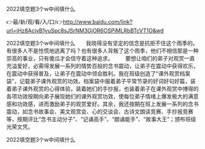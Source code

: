 2022填空题3个w中间填什么

👉最/新/观/看/入/口/👉http://www.baidu.com/link?url=jHz8AcivB1yuSpc8sJSrNM3GjOR6OSPiMLRbBTcVT1O&wd

2022填空题3个w中间填什么　　我晓得没有坚定的信念是抗拒不住这个雨季的。有很多人不是怆慌地逃离了吗？也有很多人背叛了这个雨季，他们不相信那是一种崇高的事业，只有傻瓜才会信守着这种追求。
　　要想让咱们的弟子对观赏一直充溢爱好，必需得发展一系列的情势百般的念书震动，让弟子在震动中获得欢乐，在震动中获得普及，让弟子在震动中领会胜利。我在班级创造了“课外观赏档案袋”，记载弟子课外观赏的功效。档案袋中服着弟子平常节录的好词好句好篇，装着弟子课外观赏的心得体验，装着她们的手抄报，也装着弟子在课外观赏中博得的各项功效按期向弟子展现她们的课外观赏功效，使每位弟子情绪上爆发极大的满意感和功效感，进而激励弟子的观赏爱好。其余，我还按期在班上发展一系列的念书震动，如念书故事会、美文观赏会、心的交谈会、古诗文朗读竞赛、手抄报竞赛等，按期评比“念书主动分子”、“记诵高手”、“朗诵能手”、“故事大王”；颁布班级光荣文凭。


2022填空题3个w中间填什么
